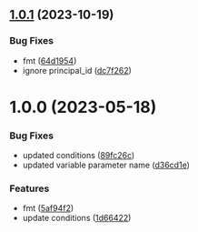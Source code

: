 ## [1.0.1](https://github.com/data-platform-hq/terraform-databricks-databricks-account-groups/compare/v1.0.0...v1.0.1) (2023-10-19)


### Bug Fixes

* fmt ([64d1954](https://github.com/data-platform-hq/terraform-databricks-databricks-account-groups/commit/64d19544b677f0548a45a2b6b7162c96fba4308d))
* ignore principal_id ([dc7f262](https://github.com/data-platform-hq/terraform-databricks-databricks-account-groups/commit/dc7f262644902d5d2ec6008726a482c52323fdad))

# 1.0.0 (2023-05-18)


### Bug Fixes

* updated conditions ([89fc26c](https://github.com/data-platform-hq/terraform-databricks-databricks-account-groups/commit/89fc26ce690a0ece1981221052b9764ff085d76b))
* updated variable parameter name ([d36cd1e](https://github.com/data-platform-hq/terraform-databricks-databricks-account-groups/commit/d36cd1e367fc160a6569196748ec128e21544ba5))


### Features

* fmt ([5af94f2](https://github.com/data-platform-hq/terraform-databricks-databricks-account-groups/commit/5af94f23717ed05ed42fcb740b24d763497cfa53))
* update conditions ([1d66422](https://github.com/data-platform-hq/terraform-databricks-databricks-account-groups/commit/1d6642260c98014d95011dbcbeecbfe64cf71ea9))

